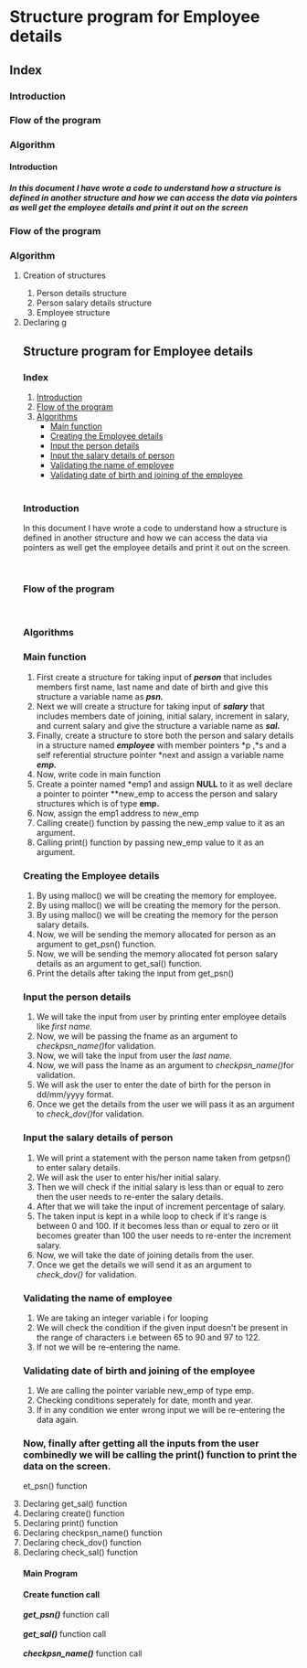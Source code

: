 <h1>Structure program for Employee details</h1>
<h2>Index</h2>
<h3>Introduction</h3>
<h3>Flow of the program</h3>
<h3>Algorithm</h3>

<h4>Introduction</h4>
<h5><p>In this document I have wrote a code to understand how a structure is defined in another structure and how we can access the data via pointers as well get the employee details and print it out on the screen</p
></h5>

<h3>Flow of the program</h3>

<h3>Algorithm</h3>
<ol>
<li>Creation of structures</li>
<ol>
<li>Person details structure</li>
<li>Person salary details structure</li>
<li>Employee structure</li>
</ol>
<li>Declaring g<h2>Structure program for Employee details</h2>
<h3>Index</h3>
<ol>
  <li><a href="#Introduction">Introduction</a></li>
<li><a href="#Flow of the program">Flow of the program</a></li>
<li><a href="#Algorithm">Algorithms</a>
<ul>
<li><a href="#main()">Main function</a></li>
<li><a href="#create()">Creating the Employee details</a></li>
<li><a href="#getpsn()">Input the person details</a></li>
<li><a href="#getsal()">Input the salary details of person</a></li>
<li><a href="#checkpsn_name()">Validating the name of employee</a></li>
<li><a href="#check_dov()">Validating date of birth and joining of the employee</a></li>
</ul>
</li>
</ol>
<br>
<h3 id="Introduction">Introduction</h3>
<p>In this document I have wrote a code to understand how a structure is defined in another structure and how we can access the data via pointers as well get the employee details and print it out on the screen.</p
>
<br>
<h3 id="Flow of the program">Flow of the program</h3>
<br>
<h3 id="Algorithm">Algorithms</h3>
<h3 id="main()">Main function</h3>
<ol>
<li>First create a structure for taking input of <b><i>person</i></b> that includes members first name, last name and date of birth and give this structure a variable name as <b><i>psn.</i></b></li>
<li> Next we will create a structure for taking input of <b><i>salary</i></b> that includes members date of joining, initial salary, increment in salary, and current salary and give the structure a variable name as <b><i>sal.</i></b></li>
<li> Finally, create a structure to store both the person and salary details in a structure named <b><i>employee</i></b> with member pointers *p ,*s and a self referential structure pointer *next and assign a variable name <b><i>emp.</i></b></li>
<li>Now, write code in main function</li>
<li>Create a pointer named *emp1 and assign <b>NULL</b> to it as well declare a pointer to pointer **new_emp to access the person and salary structures which is of type <b>emp.</b></li>
<li>Now, assign the emp1 address to new_emp</li>
<li>Calling create() function by passing the new_emp value to it as an argument.</li>
<li>Calling print() function by passing new_emp value to it as an argument.</li>
</ol>

<h3 id="create()">Creating the Employee details</h3>
<ol>
<li> By using malloc() we will be creating the memory for employee.</li>
<li>By using malloc() we will be creating the memory for the person.</li>
<li>By using malloc() we will be creating the memory for the person salary details.</li>
<li> Now, we will be sending the memory allocated for person as an argument to get_psn() function.</li>
<li> Now, we will be sending the memory allocated fot person salary details as an argument to get_sal() function.</li>
<li>Print the details after taking the input from get_psn()</li>
</ol>

<h3 id="getpsn()">Input the person details</h3>
<ol>
<li>We will take the input from user by printing enter employee details like <i>first name.</i></li>
<li> Now, we will be passing the fname as an argument to <i>checkpsn_name()</i>for validation.</li>
<li> Now, we will take the input from user the <i>last name.</i></li>
<li> Now, we will pass the lname as an argument to <i> checkpsn_name()</i>for validation.</li>
<li> We will ask the user to enter the date of birth for the person in dd/mm/yyyy format.</li>
<li> Once we get the details from the user we will pass it as an argument to <i>check_dov()</i>for validation.</li>
</ol>

<h3 id="getsal()"> Input the salary details of person</h3>
<ol>
<li>We will print a statement with the person name taken from getpsn() to enter salary details.</li>
<li> We will ask the user to enter his/her initial salary.</li>
<li>Then we will check if the initial salary is less than or equal to zero then the user needs to re-enter the salary details.</li>
<li> After that we will take the input of increment percentage of salary.</li>
<li> The taken input is kept in a while loop to check if it's range is between 0 and 100. If it becomes less than or equal to zero or iit becomes greater than 100 the user needs to re-enter the increment salary.</li>
<li> Now, we will take the date of joining details from the user.</li>
<li> Once we get the details we will send it as an argument to <i>check_dov()</i> for validation.</li>
</ol>

<h3 id="checkpsn_name()">Validating the name of employee</h3>
<ol>
<li> We are taking an integer variable i for looping</li>
<li> We will check the condition if the given input doesn't be present in the range of characters i.e between 65 to 90 and 97 to 122.</li>
<li>If not we will be re-entering the name.</li>
</ol>

<h3 id="check_dov()">Validating date of birth and joining of the employee</h3>
<ol>
  <li>We are calling the pointer variable new_emp of type emp.</li>
  <li> Checking conditions seperately for date, month and year.</li>
  <li> If in any condition we enter wrong input we will be re-entering the data again.</li>
  </ol>
  
  <h3> Now, finally after getting all the inputs from the user combinedly we will be calling the print() function to print the data on the screen.</h3>
  




et_psn() function</li>
<li>Declaring get_sal() function</li>
<li>Declaring create() function</li>
<li>Declaring print() function</li>
<li>Declaring checkpsn_name() function</li>
<li>Declaring check_dov() function</li>
<li>Declaring check_sal() function</li>

<h4>Main Program</h4>
<h4>Create function call</h4>
<b><i>get_psn()</i></b> function call<br></br>
<b><i>get_sal()</i></b> function call<br></br>
<b><i>checkpsn_name()</i></b> function call


</ol>
